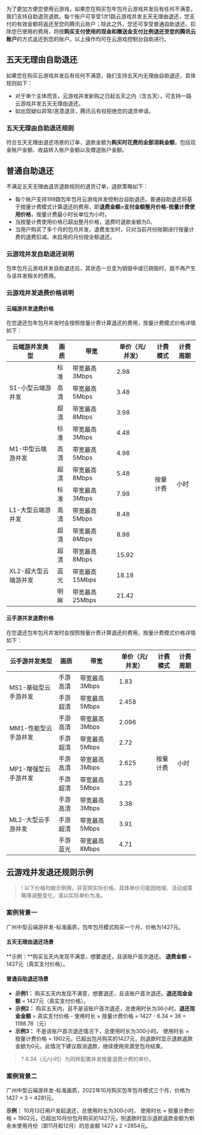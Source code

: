 为了更加方便您使用云游戏，如果您在购买包年包月云游戏并发后有任何不满意，我们支持自助退货退款。每个账户可享受1次1路云游戏并发五天无理由退还，您支付的有效金额将返还至您的腾讯云账户；除此之外，您还可享受普通自助退还。扣除您已使用的费用，将按**购买支付使用的现金和赠送金支付比例退还至您的腾讯云账户**的方式返还到您的账户。以上操作均可在云游戏控制台自助进行。

## 五天无理由自助退还

如果您在购买云游戏并发后有任何不满意，我们支持五天内无理由自助退还，具体规则如下：
- 对于单个主体而言，云游戏并发新购之日起五天之内（含五天），可支持一路云游戏并发五天无理由退还。
- 如出现疑似异常/恶意退货，腾讯云有权拒绝您的退货申请。

### 五天无理由自助退还规则

符合五天无理由退还场景的订单，退款金额为**购买时花费的全部消耗金额**，包括现金账户金额、收益转入账户金额以及赠送账户金额。

## 普通自助退还

不满足五天无理由退货退款规则的退货订单，退款策略如下：
- 每个账户支持199路包年包月云游戏并发控制台自助退还。普通自助退还将基于按量计费模式计算退还的费用，即**退费金额=支付金额整月价格-按量计费使用价格**，按量计费最小时长单位为小时。
- 当按量计费使用价格已超出整月价格，退费时退款金额为0。
- 当用户购买了多个月的包月并发，退费发生时，只对当前月份账期进行按量计费的退费扣减。未启用的月份按全额退还。

### 云游戏并发自助退还说明
包年包月云游戏并发自助退还后，其状态一旦变为销毁中或已销毁时，就不再产生与该并发相关的费用。

### 云游戏并发退费价格说明
#### 云端游并发退费价格
在您退还包年包月并发时会按照按量计费计算退还的费用，按量计费模式价格详情如下：

<table>
<thead>
<tr>
<th>云端游并发类型</th>
<th>画质</th>
<th>带宽</th>
<th>单价（元/并发）</th>
<th>计费模式</th>
<th>计费周期</th>
</tr>
</thead>
<tbody><tr>
<td rowspan=3>S1-小型云端游并发</td>
<td>标准</td>
<td>带宽最高 3Mbps</td>
<td>2.98</td>
<td rowspan=12>按量计费</td>
<td rowspan=12>小时</td>
</tr>
<tr>
<td>高清</td>
<td>带宽最高 5Mbps</td>
<td>3.48</td>
</tr>
<tr>
<td>超清</td>
<td>带宽最高 8Mbps</td>
<td>3.98</td>
</tr>
<tr>
<td rowspan=3>M1-中型云端游并发</td>
<td>标准</td>
<td>带宽最高 3Mbps</td>
<td>4.48</td>
</tr>
<tr>
<td>高清</td>
<td>带宽最高 5Mbps</td>
<td>4.98</td>
</tr>
<tr>
<td>超清</td>
<td>带宽最高 8Mbps</td>
<td>5.48</td>
</tr>
<tr>
<td rowspan=3>L1-大型云端游并发</td>
<td>标准</td>
<td>带宽最高 3Mbps</td>
<td>7.98</td>
</tr>
<tr>
<td>高清</td>
<td>带宽最高 5Mbps</td>
<td>8.48</td>
</tr>
<tr>
<td>超清</td>
<td>带宽最高 8Mbps</td>
<td>8.98</td>
</tr>
<tr>
<td rowspan=3>XL2-超大型云端游并发</td>
<td>超清</td>
<td>带宽最高 8Mbps</td>
<td>15.92</td>
</tr>
<tr>
<td>蓝光</td>
<td>带宽最高 15Mbps</td>
<td>18.18</td>
</tr>
<tr>
<td>明眸</td>
<td>带宽最高 25Mbps</td>
<td>21.42</td>
</tr>
</tbody></table>

#### 云手游并发退费价格

在您退还包年包月并发时会按照按量计费计算退还的费用，按量计费模式价格详情如下：

<table>
<thead>
<tr>
<th>云手游并发类型</th>
<th>画质</th>
<th>带宽</th>
<th>单价（元/并发）</th>
<th>计费模式</th>
<th>计费周期</th>
</tr>
</thead>
<tbody><tr>
<td rowspan=2>MS1-基础型云手游并发</td>
<td>手游高清</td>
<td>带宽最高 3Mbps</td>
<td>1.83</td>
<td rowspan=9>按量计费</td>
<td rowspan=9>小时</td>
</tr>
<tr>
<td>手游超清</td>
<td>带宽最高 5Mbps</td>
<td>2.458</td>
</tr>
<tr>
<td rowspan=2>MM1-性能型云手游并发</td>
<td>手游高清</td>
<td>带宽最高 3Mbps</td>
<td>2.096</td>
</tr>
<tr>
<td>手游超清</td>
<td>带宽最高 5Mbps</td>
<td>2.72</td>
</tr>
<tr>
<td rowspan=2>MP1-增强型云手游并发</td>
<td>手游高清</td>
<td>带宽最高 3Mbps</td>
<td>2.625</td>
</tr>
<tr>
<td>手游超清</td>
<td>带宽最高 5Mbps</td>
<td>3.25</td>
</tr>
<tr>
<td rowspan=3>ML2-大型云手游并发</td>
<td>手游高清</td>
<td>带宽最高 3Mbps</td>
<td>3.38</td>
</tr>
<tr>
<td>手游超清</td>
<td>带宽最高 5Mbps</td>
<td>3.91</td>
</tr>
<tr>
<td>手游蓝光</td>
<td>带宽最高 8Mbps</td>
<td>4.71</td>
</tr>
</tbody></table>

## 云游戏并发退还规则示例

> ! 以下价格均做示例用，非官网实际价格。具体单价可能因地域、活动或策略等调整变化，请以实际单价为准。

### 案例背景一
广州中型云端游并发-标准画质，包年包月模式购买一个月，价格为1427元。

#### 五天无理由退还场景
**示例：**购买五天内发现不满意，想要退还，且该账户首次退还。 **退费金额** = 1427元（真实支付价格）。

#### 普通自助退还场景
- **示例1：**
购买五天内发现不满意，想要退还，且该账户首次退还。**退还现金金额** = 1427元（真实支付价格）。
- **示例2：**
购买五天内，且不是该账户首次退还，总使用时长为36小时。**退还现金金额** = 真实支付价格 - 使用时长 × 按量计费价格 = 1427 - 6.34 × 36 = 1198.76（元）
- **示例3：**
不是该账户首次退还情况下，总使用时长为300小时。 使用时长 × 按量计费价格 = 1902元，已超出包月购买的1427元，则退款时显示退款返款金额为0元。此情况下建议取消退款，继续使用资源至包月结束。
> ? 6.34（元/小时）为同样配置并发按量退费计费的单价。


### 案例背景二

广州中型云端游并发-标准画质，2022年10月购买包年包月模式三个月，价格为1427 × 3 = 4281元。

**示例：**
10月13日用户发起退还，总使用时长为300小时。 使用时长 × 按量计费价格 = 1902元，已超出10月份包月购买的1427元，则退款时显示退款返款金额为剩余未使用月份（即11月和12月）的总金额 1427 x 2 =2854元。
